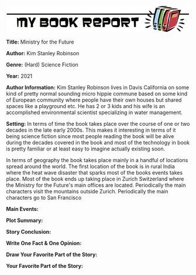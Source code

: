 ![](https://raw.githubusercontent.com/tombetthauser/bookreport-ministryforthefuture/main/assets/banner-2.png)

**Title:** Ministry for the Future

**Author:** Kim Stanley Robinson

**Genre:** (Hard) Science Fiction

**Year:** 2021

**Author Information:** Kim Stanley Robinson lives in Davis California on some kind of pretty normal sounding micro hippie commune based on some kind of European community where people have their own houses but shared spaces like a playground etc. He has 2 or 3 kids and his wife is an accomplished environmental scientist specializing in water management.

**Setting:** In terms of time the book takes place over the course of one or two decades in the late early 2000s. This makes it interesting in terms of it being science fiction since most people reading the book will be alive during the decades covered in the book and most of the technology in book is pretty familiar or at least easy to imagine actually existing soon. 

In terms of geography the book takes place mainly in a handful of locations spread around the world. The first location of the book is in rural India where the heat wave disaster that sparks most of the books events takes place. Most of the book ends up taking place in Zurich Switzerland where the Ministry for the Future's main offices are located. Periodically the main characters visit the mountains outside Zurich. Periodically the main characters go to San Francisco

**Main Events:**

**Plot Summary:**

**Story Conclusion:**

**Write One Fact & One Opinion:**

**Draw Your Favorite Part of the Story:**

**Your Favorite Part of the Story:**